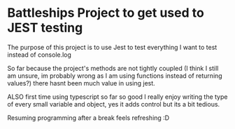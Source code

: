 # Battleships Project to get used to JEST testing

The purpose of this project is to use Jest to test everything I want to test instead of console.log

So far because the project's methods are not tightly coupled (I think I still am unsure, im probably wrong as I am using functions instead of returning values?) there hasnt been much value in using jest.

ALSO first time using typescript so far so good I really enjoy writing the type of every small variable and object, yes it adds control but its a bit tedious.

Resuming programming after a break feels refreshing :D
